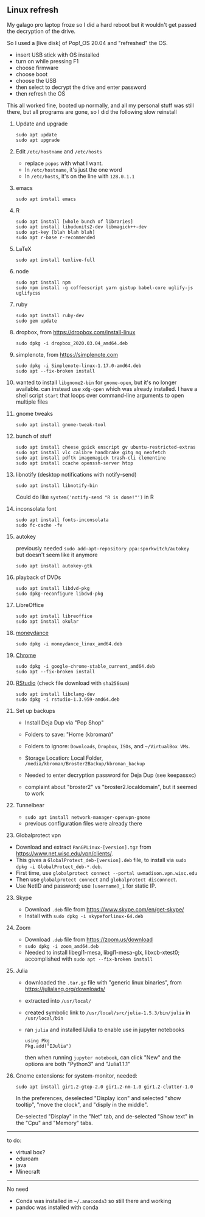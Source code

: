 ## Linux refresh

My galago pro laptop froze so I did a hard reboot but it wouldn't get
passed the decryption of the drive.

So I used a [live disk] of Pop!_OS 20.04 and "refreshed" the OS.
- insert USB stick with OS installed
- turn on while pressing F1
- choose firmware
- choose boot
- choose the USB
- then select to decrypt the drive and enter password
- then refresh the OS

This all worked fine, booted up normally, and all my personal stuff
was still there, but all programs are gone, so I did the following
slow reinstall

1. Update and upgrade

   ```shell
   sudo apt update
   sudo apt upgrade
   ```

2. Edit `/etc/hostname` and `/etc/hosts`
   - replace `popos` with what I want.
   - In `/etc/hostname`, it's just the one word
   - In `/etc/hosts`, it's on the line with `128.0.1.1`

3. emacs

   ```shell
   sudo apt install emacs
   ```

4. R

   ```shell
   sudo apt install [whole bunch of libraries]
   sudo apt install libudunits2-dev libmagick++-dev
   sudo apt-key [blah blah blah]
   sudo apt r-base r-recommended
   ```

5. LaTeX

   ```shell
   sudo apt install texlive-full
   ```

6. node

   ```shell
   sudo apt install npm
   sudo npm install -g coffeescript yarn gistup babel-core uglify-js uglifycss
   ```

7. ruby

   ```shell
   sudo apt install ruby-dev
   sudo gem update
   ```

8. dropbox, from <https://dropbox.com/install-linux>

   ```shell
   sudo dpkg -i dropbox_2020.03.04_amd64.deb
   ```

9. simplenote, from <https://simplenote.com>

   ```shell
   sudo dpkg -i Simplenote-linux-1.17.0-amd64.deb
   sudo apt --fix-broken install
   ```

10. wanted to install `libgnome2-bin` for `gnome-open`, but it's no
    longer available. can instead use `xdg-open` which was already
    installed.  I have a shell script `start` that loops over command-line
    arguments to open multiple files

11. gnome tweaks

    ```shell
    sudo apt install gnome-tweak-tool
    ```

12. bunch of stuff

    ```shell
    sudo apt install cheese gpick enscript gv ubuntu-restricted-extras
    sudo apt install vlc calibre handbrake gitg mg neofetch
    sudo apt install pdftk imagemagick trash-cli clementine
    sudo apt install ccache openssh-server htop
    ```

13. libnotify (desktop notifications with notify-send)

    ```shell
    sudo apt install libnotify-bin
    ```

    Could do like `system('notify-send "R is done!"')` in R

13. inconsolata font

    ```shell
    sudo apt install fonts-inconsolata
    sudo fc-cache -fv
    ```

14. autokey

    previously needed `sudo add-apt-repository ppa:sporkwitch/autokey`
    but doesn't seem like it anymore

    ```shell
    sudo apt install autokey-gtk
    ```

15. playback of DVDs

    ```shell
    sudo apt install libdvd-pkg
    sudo dpkg-reconfigure libdvd-pkg
    ```

16. LibreOffice

    ```shell
    sudo apt install libreoffice
    sudo apt install okular
    ```

17. [moneydance](https://infinitekind.com/download-moneydance-personal-finance-software)

    ```shell
    sudo dpkg -i moneydance_linux_amd64.deb
    ```

18. [Chrome](https://www.google.com/chrome/browser/desktop/index.html)

    ```shell
    sudo dpkg -i google-chrome-stable_current_amd64.deb
    sudo apt --fix-broken install
    ```

19. [RStudio](https://rstudio.com/products/rstudio/download/#download)
    (check file download with `sha256sum`)

    ```shell
    sudo apt install libclang-dev
    sudo dpkg -i rstudio-1.3.959-amd64.deb
    ```

20. Set up backups

    - Install Deja Dup via "Pop Shop"

    - Folders to save: "Home (kbroman)"

    - Folders to ignore: `Downloads`, `Dropbox`, `ISOs`, and
      `~/VirtualBox VMs`.

    - Storage Location: Local Folder,
      `/media/kbroman/Broster2Backup/kbroman_backup`

    - Needed to enter decryption password for Deja Dup
      (see keepassxc)

    - complaint about "broster2" vs "broster2.localdomain", but it
      seemed to work

21. Tunnelbear

    - `sudo apt install network-manager-openvpn-gnome`
    - previous configuration files were already there

22. Globalprotect vpn

   - Download and extract `PanGPLinux-[version].tgz` from <https://www.net.wisc.edu/vpn/clients/>.
   - This gives a `GlobalProtext_deb-[version].deb` file, to install via
     `sudo dpkg -i GlobalProtect_deb-*.deb`.
   - First time, use `globalprotect connect --portal uwmadison.vpn.wisc.edu`
   - Then use `globalprotect connect` and `globalprotect disconnect`.
   - Use NetID and password; use `[username]_1` for static IP.

23. Skype

    - Download `.deb` file from <https://www.skype.com/en/get-skype/>
    - Install with `sudo dpkg -i skypeforlinux-64.deb`

24. Zoom

    - Download `.deb` file from <https://zoom.us/download>
    - `sudo dpkg -i zoom_amd64.deb`
    - Needed to install libegl1-mesa, libgl1-mesa-glx, libxcb-xtest0;
      accomplished with `sudo apt --fix-broken install`

25. Julia

    - downloaded the `.tar.gz` file with "generic linux
    binaries", from <https://julialang.org/downloads/>

    - extracted into `/usr/local/`

    - created symbolic link to `/usr/local/src/julia-1.5.3/bin/julia`
      in `/usr/local/bin`

    - ran `julia` and installed IJulia to enable use in jupyter
      notebooks

      ```
      using Pkg
      Pkg.add("IJulia")
      ```

      then when running `jupyter notebook`, can click "New" and the
      options are both "Python3" and "Julia1.1.1"

26. Gnome extensions: for system-monitor, needed:

    ```shell
    sudo apt install gir1.2-gtop-2.0 gir1.2-nm-1.0 gir1.2-clutter-1.0
    ```

    In the preferences, deselected "Display icon" and selected "show
    tooltip", "move the clock", and "disply in the middle".

    De-selected "Display" in the "Net" tab, and de-selected "Show
    text" in the "Cpu" and "Memory" tabs.


---

to do:
- virtual box?
- eduroam
- java
- Minecraft

---

No need

- Conda was installed in `~/.anaconda3` so still there and working
- pandoc was installed with conda

